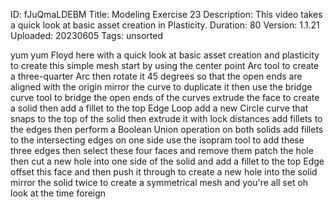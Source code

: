 ID: fJuQmaLDEBM
Title: Modeling Exercise 23
Description: This video takes a quick look at basic asset creation in Plasticity.
Duration: 80
Version: 1.1.21
Uploaded: 20230605
Tags: unsorted

yum yum
Floyd here with a quick look at basic
asset creation and plasticity to create
this simple mesh start by using the
center point Arc tool to create a
three-quarter Arc then rotate it 45
degrees so that the open ends are
aligned with the origin mirror the curve
to duplicate it then use the bridge
curve tool to bridge the open ends of
the curves extrude the face to create a
solid then add a fillet to the top Edge
Loop
add a new Circle curve that snaps to the
top of the solid then extrude it with
lock distances
add fillets to the edges then perform a
Boolean Union operation on both solids
add fillets to the intersecting edges on
one side
use the isopram tool to add these three
edges
then select these four faces and remove
them
patch the hole
then cut a new hole into one side of the
solid and add a fillet to the top Edge
offset this face and then push it
through to create a new hole into the
solid
mirror the solid twice to create a
symmetrical mesh and you're all set
oh look at the time
foreign

